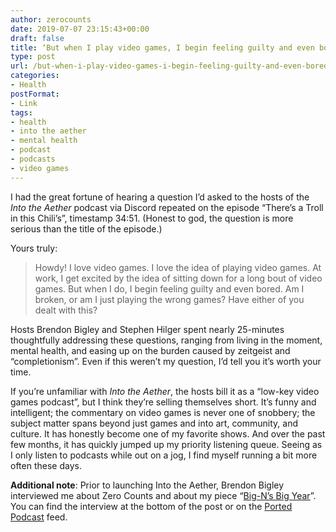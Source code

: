 ```yaml
---
author: zerocounts
date: 2019-07-07 23:15:43+00:00
draft: false
title: ‘But when I play video games, I begin feeling guilty and even bored’
type: post
url: /but-when-i-play-video-games-i-begin-feeling-guilty-and-even-bored/
categories:
- Health
postFormat:
- Link
tags:
- health
- into the aether
- mental health
- podcast
- podcasts
- video games
---
```


I had the great fortune of hearing a question I’d asked to the hosts of the _Into the Aether_ podcast via Discord repeated on the episode “There’s a Troll in this Chili’s”, timestamp 34:51. (Honest to god, the question is more serious than the title of the episode.)

Yours truly:

> Howdy! I love video games. I love the idea of playing video games. At work, I get excited by the idea of sitting down for a long bout of video games. But when I do, I begin feeling guilty and even bored. Am I broken, or am I just playing the wrong games? Have either of you dealt with this?

Hosts Brendon Bigley and Stephen Hilger spent nearly 25-minutes thoughtfully addressing these questions, ranging from living in the moment, mental health, and easing up on the burden caused by zeitgeist and “completionism”. Even if this weren’t my question, I’d tell you it’s worth your time.

If you’re unfamiliar with _Into the Aether_, the hosts bill it as a “low-key video games podcast”, but I think they’re selling themselves short. It’s funny and intelligent; the commentary on video games is never one of snobbery; the subject matter spans beyond just games and into art, community, and culture. It has honestly become one of my favorite shows. And over the past few months, it has quickly jumped up my priority listening queue. Seeing as I only listen to podcasts while out on a jog, I find myself running a bit more often these days.

**Additional note**: Prior to launching Into the Aether, Brendon Bigley interviewed me about Zero Counts and about my piece “[Big-N’s Big Year](/2017/11/28/big-ns-big-year/)”. You can find the interview at the bottom of the post or on the [Ported Podcast](https://anchor.fm/ported) feed.
